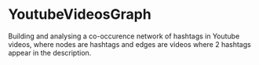 # YoutubeVideosGraph
Building and analysing a co-occurence network of hashtags in Youtube videos, where nodes are hashtags and edges are videos where 2 hashtags appear in the description. 

